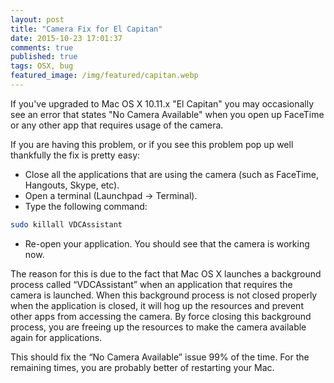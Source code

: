 ```yaml
---
layout: post
title: "Camera Fix for El Capitan"
date: 2015-10-23 17:01:37
comments: true
published: true
tags: OSX, bug
featured_image: /img/featured/capitan.webp
---
```


If you've upgraded to Mac OS X 10.11.x "El Capitan" you may occasionally see an error that states "No Camera Available" when you open up FaceTime or any other app that requires usage of the camera.

If you are having this problem, or if you see this problem pop up well thankfully the fix is pretty easy:

* Close all the applications that are using the camera (such as FaceTime, Hangouts, Skype, etc).
* Open a terminal (Launchpad -> Terminal).
* Type the following command:
``` bash
sudo killall VDCAssistant
```
* Re-open your application. You should see that the camera is working now.

The reason for this is due to the fact that Mac OS X launches a background process called “VDCAssistant” when an application that requires the camera is launched. When this background process is not closed properly when the application is closed, it will hog up the resources and prevent other apps from accessing the camera. By force closing this background process, you are freeing up the resources to make the camera available again for applications.

This should fix the “No Camera Available” issue 99% of the time. For the remaining times, you are probably better of restarting your Mac.

